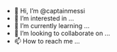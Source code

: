 - 👋 Hi, I’m @captainmessi
- 👀 I’m interested in ...
- 🌱 I’m currently learning ...
- 💞️ I’m looking to collaborate on ...
- 📫 How to reach me ...

<!---
captainmessi/captainmessi is a ✨ special ✨ repository because its `README.md` (this file) appears on your GitHub profile.
You can click the Preview link to take a look at your changes.
--->

